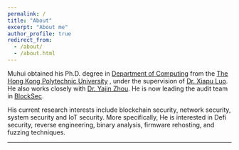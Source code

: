 ```yaml
---
permalink: /
title: "About"
excerpt: "About me"
author_profile: true
redirect_from: 
  - /about/
  - /about.html
---
```


Muhui obtained his Ph.D. degree in [Department of Computing](https://www.comp.polyu.edu.hk/) from the [The Hong Kong Polytechnic University](https://www.polyu.edu.hk/) , under the supervision of [Dr. Xiapu Luo](https://www4.comp.polyu.edu.hk/~csxluo/). He also works closely with [Dr. Yajin Zhou](http://yajin.org/). He is now leading the audit team in [BlockSec](https://blocksec.com/). 



His current research interests include blockchain security, network security, system security and IoT security. More specifically, He is interested in Defi security, reverse engineering, binary analysis, firmware rehosting, and fuzzing techniques.



<hr>

<script type='text/javascript' id='clustrmaps' src='//cdn.clustrmaps.com/map_v2.js?cl=229ade&w=330&t=tt&d=IZYUJ4oX0iLmiiWt7yS0T509ya8Zq0g2uX4hbpZkm6k&co=ffffff&cmo=3acc3a&cmn=ff5353&ct=808080'></script>
